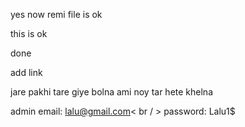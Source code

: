 yes now remi file is ok

this is ok


done 

add link

jare pakhi tare giye bolna 
ami noy tar hete khelna

admin email: lalu@gmail.com< br / > 
password: Lalu1$
